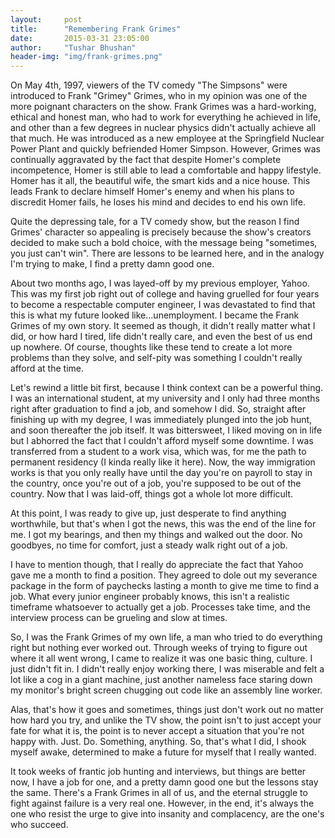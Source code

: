 ```yaml
---
layout:     post
title:      "Remembering Frank Grimes"
date:       2015-03-31 23:05:00
author:     "Tushar Bhushan"
header-img: "img/frank-grimes.png"
---
```


On May 4th, 1997, viewers of the TV comedy "The Simpsons" were introduced to Frank "Grimey" Grimes, who in my opinion was one of the more poignant characters on the show. Frank Grimes was a hard-working, ethical and honest man, who had to work for everything he achieved in life, and other than a few degrees in nuclear physics didn't actually achieve all that much. He was introduced as a new employee at the Springfield Nuclear Power Plant and quickly befriended Homer Simpson. However, Grimes was continually aggravated by the fact that despite Homer's complete incompetence, Homer is still able to lead a comfortable and happy lifestyle. Homer has it all, the beautiful wife, the smart kids and a nice house. This leads Frank to declare himself Homer's enemy and when his plans to discredit Homer fails, he loses his mind and decides to end his own life.

Quite the depressing tale, for a TV comedy show, but the reason I find Grimes' character so appealing is precisely because the show's creators decided to make such a bold choice, with the message being "sometimes, you just can't win". There are lessons to be learned here, and in the analogy I'm trying to make, I find a pretty damn good one.

About two months ago, I was layed-off by my previous employer, Yahoo. This was my first job right out of college and having gruelled for four years to become a respectable computer engineer, I was devastated to find that this is what my future looked like...unemployment. I became the Frank Grimes of my own story. It seemed as though, it didn't really matter what I did, or how hard I tired, life didn't really care, and even the best of us end up nowhere. Of course, thoughts like these tend to create a lot more problems than they solve, and self-pity was something I couldn't really afford at the time.

Let's rewind a little bit first, because I think context can be a powerful thing. I was an international student, at my university and I only had three months right after graduation to find a job, and somehow I did. So, straight after finishing up with my degree, I was immediately plunged into the job hunt, and soon thereafter the job itself. It was bittersweet, I liked moving on in life but I abhorred the fact that I couldn't afford myself some downtime. I was transferred from a student to a work visa, which was, for me the path to permanent residency (I kinda really like it here). Now, the way immigration works is that you only really have until the day you're on payroll to stay in the country, once you're out of a job, you're supposed to be out of the country. Now that I was laid-off, things got a whole lot more difficult.

At this point, I was ready to give up, just desperate to find anything worthwhile, but that's when I got the news, this was the end of the line for me. I got my bearings, and then my things and walked out the door. No goodbyes, no time for comfort, just a steady walk right out of a job.  

I have to mention though, that I really do appreciate the fact that Yahoo gave me a month to find a position. They agreed to dole out my severance package in the form of paychecks lasting a month to give me time to find a job. What every junior engineer probably knows, this isn't a realistic timeframe whatsoever to actually get a job. Processes take time, and the interview process can be grueling and slow at times.

So, I was the Frank Grimes of my own life, a man who tried to do everything right but nothing ever worked out. Through weeks of trying to figure out where it all went wrong, I came to realize it was one basic thing, culture. I just didn't fit in. I didn't really enjoy working there, I was miserable and felt a lot like a cog in a giant machine, just another nameless face staring down my monitor's bright screen chugging out code like an assembly line worker. 

Alas, that's how it goes and sometimes, things just don't work out no matter how hard you try, and unlike the TV show, the point isn't to just accept your fate for what it is, the point is to never accept a situation that you're not happy with. Just. Do. Something, anything. So, that's what I did, I shook myself awake, determined to make a future for myself that I really wanted.

It took weeks of frantic job hunting and interviews, but things are better now, I have a job for one, and a pretty damn good one but the lessons stay the same. There's a Frank Grimes in all of us, and the eternal struggle to fight against failure is a very real one. However, in the end, it's always the one who resist the urge to give into insanity and complacency, are the one's who succeed.
